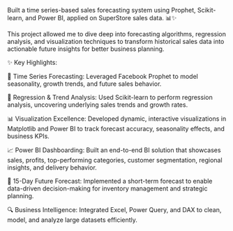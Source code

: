 Built a time series-based sales forecasting system using Prophet, Scikit-learn, and Power BI, applied on SuperStore sales data. 📊✨

This project allowed me to dive deep into forecasting algorithms, regression analysis, and visualization techniques to transform historical sales data into actionable future insights for better business planning.

✨ Key Highlights:

🎯 Time Series Forecasting: Leveraged Facebook Prophet to model seasonality, growth trends, and future sales behavior.

🧠 Regression & Trend Analysis: Used Scikit-learn to perform regression analysis, uncovering underlying sales trends and growth rates.

📊 Visualization Excellence: Developed dynamic, interactive visualizations in Matplotlib and Power BI to track forecast accuracy, seasonality effects, and business KPIs.

📈 Power BI Dashboarding: Built an end-to-end BI solution that showcases sales, profits, top-performing categories, customer segmentation, regional insights, and delivery behavior.

📆 15-Day Future Forecast: Implemented a short-term forecast to enable data-driven decision-making for inventory management and strategic planning.

🔍 Business Intelligence: Integrated Excel, Power Query, and DAX to clean, model, and analyze large datasets efficiently.

